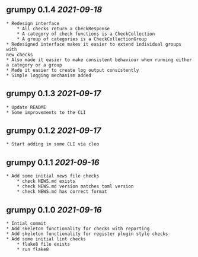 ## grumpy 0.1.4 _2021-09-18_

    * Redesign interface
        * All checks return a CheckResponse
        * A category of check functions is a CheckCollection
        * A group of categories is a CheckCollectionGroup
    * Redesigned interface makes it easier to extend individual groups with
    new checks
    * Also made it easier to make consistent behaviour when running either
    a category or a group
    * Made it easier to create log output consistently
    * Simple logging mechanism added

## grumpy 0.1.3 _2021-09-17_

    * Update README
    * Some improvements to the CLI

## grumpy 0.1.2 _2021-09-17_

    * Start adding in some CLI via cleo

## grumpy 0.1.1 _2021-09-16_

    * Add some initial news file checks
        * check NEWS.md exists
        * check NEWS.md version matches toml version
        * check NEWS.md has correct format

## grumpy 0.1.0 _2021-09-16_

    * Intial commit
    * Add skeleton functionality for checks with reporting
    * Add skeleton functionality for register plugin style checks
    * Add some initial lint checks
        * flake8 file exists
        * run flake8